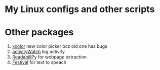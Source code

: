 # My Linux configs and other scripts


# Other packages
1. [xcolor](https://github.com/Soft/xcolor) new color picker bcz old one has bugs
2. [activityWatch](https://activitywatch.net/) log activity
3. [ReadabiliPy](https://github.com/alan-turing-institute/ReadabiliPy) for webpage extraction
4. [Festival](https://wiki.archlinux.org/title/Festival) for text to speach





